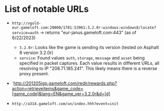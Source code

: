 # List of notable URLs
- `http://vgold-eur.gameloft.com:20000/1781:53961:3.2.0r:windows:windows8/locate?service=auth` -> returns "eur-janus.gameloft.com:443" (as of 6/22/2023)
  * `3.2.0r`: Looks like the game is sending its version (tested on Asphalt 8 version 3.2.0r)
  * `service`: Found values `auth`, `storage`, `message` and `asset` being specified in packet captures. Each value results in different URLs, all resolving to IP "208.71.185.241". This likely means there is a reverse proxy present.

- `http://201205igp.gameloft.com/redir/rewards.php?action=retrieveitems&game_code=[game_code]&lang=EN&game_ver=3.2.0r&d=[d]
- `http://a314.gameloft.com/un/index.hhh?event=init`
